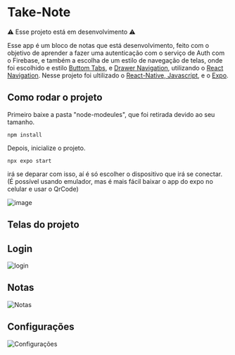 # Take-Note
⚠ Esse projeto está em desenvolvimento ⚠

Esse app é um bloco de notas que está desenvolvimento, feito com o objetivo de aprender a fazer uma autenticação com o serviço de Auth com o Firebase, e também a escolha de um estilo de navegação de telas,
onde foi escolhido e estilo [Buttom Tabs](https://reactnavigation.org/docs/bottom-tab-navigator), e [Drawer Navigation](https://reactnavigation.org/docs/bottom-tab-navigator), utilizando o [React Navigation](https://reactnavigation.org/docs/getting-started/). Nesse projeto foi ultilizado o [React-Native, Javascript](https://reactnative.dev/docs/getting-started), e o [Expo](https://docs.expo.dev/).

## Como rodar o projeto
Primeiro baixe a pasta "node-modeules", que foi retirada devido ao seu tamanho.
```npm
npm install
```

Depois, inicialize o projeto.
```npm
npx expo start
```
irá se deparar com isso, aí é só escolher o dispositivo que irá se conectar. (É possível usando emulador, mas é mais fácil baixar o app do expo no celular e usar o QrCode)

![image](https://github.com/user-attachments/assets/013ed351-5370-40e5-a253-e4db74894609)

## Telas do projeto
## **Login**
![login](https://github.com/user-attachments/assets/47356142-0445-4037-bca8-e21dc8a9b653)

## **Notas**
![Notas](https://github.com/user-attachments/assets/41c05f45-46d3-4490-a3a8-38b3e84b5906)

## **Configurações**
![Configurações](https://github.com/user-attachments/assets/34aad34f-46e4-4b47-90c0-6a5f68039ddd)
